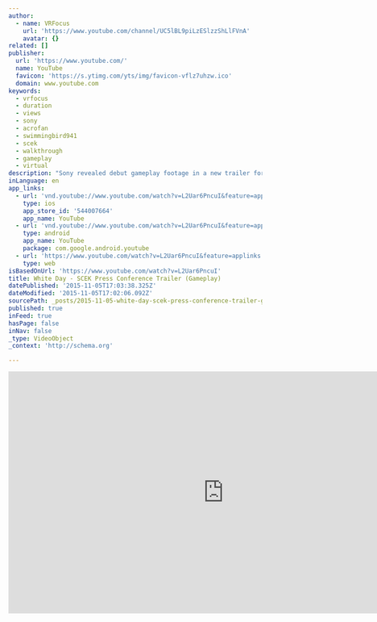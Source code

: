 ```yaml
---
author:
  - name: VRFocus
    url: 'https://www.youtube.com/channel/UC5lBL9piLzESlzzShLlFVnA'
    avatar: {}
related: []
publisher:
  url: 'https://www.youtube.com/'
  name: YouTube
  favicon: 'https://s.ytimg.com/yts/img/favicon-vflz7uhzw.ico'
  domain: www.youtube.com
keywords:
  - vrfocus
  - duration
  - views
  - sony
  - acrofan
  - swimmingbird941
  - scek
  - walkthrough
  - gameplay
  - virtual
description: "Sony revealed debut gameplay footage in a new trailer for PSVR title White Day, a new reveal for Sony's virtual reality (VR) system. The game was revealed as part of Sony Computer Entertainment Korea (SCEK)'s November 4th press conference presented by Shuhei Yoshida."
inLanguage: en
app_links:
  - url: 'vnd.youtube://www.youtube.com/watch?v=L2Uar6PncuI&feature=applinks'
    type: ios
    app_store_id: '544007664'
    app_name: YouTube
  - url: 'vnd.youtube://www.youtube.com/watch?v=L2Uar6PncuI&feature=applinks'
    type: android
    app_name: YouTube
    package: com.google.android.youtube
  - url: 'https://www.youtube.com/watch?v=L2Uar6PncuI&feature=applinks'
    type: web
isBasedOnUrl: 'https://www.youtube.com/watch?v=L2Uar6PncuI'
title: White Day - SCEK Press Conference Trailer (Gameplay)
datePublished: '2015-11-05T17:03:38.325Z'
dateModified: '2015-11-05T17:02:06.092Z'
sourcePath: _posts/2015-11-05-white-day-scek-press-conference-trailer-gameplay.md
published: true
inFeed: true
hasPage: false
inNav: false
_type: VideoObject
_context: 'http://schema.org'

---
```

<iframe src="https://cdn.embedly.com/widgets/media.html?src=https%3A%2F%2Fwww.youtube.com%2Fembed%2FL2Uar6PncuI%3Ffeature%3Doembed&amp;url=https%3A%2F%2Fwww.youtube.com%2Fwatch%3Fv%3DL2Uar6PncuI&amp;image=https%3A%2F%2Fi.ytimg.com%2Fvi%2FL2Uar6PncuI%2Fhqdefault.jpg&amp;key=b7d04c9b404c499eba89ee7072e1c4f7&amp;type=text%2Fhtml&amp;schema=youtube" width="854" height="480" scrolling="no" frameborder="0" allowfullscreen="allowfullscreen" style=""></iframe>